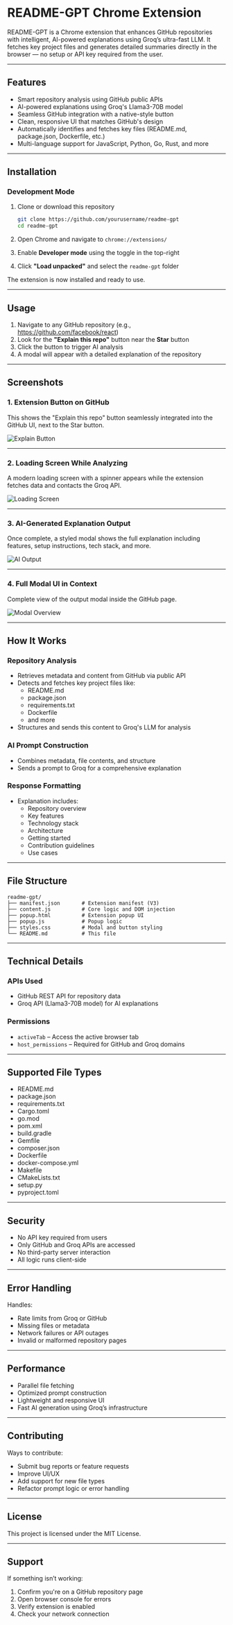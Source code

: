 # README-GPT Chrome Extension

README-GPT is a Chrome extension that enhances GitHub repositories with intelligent, AI-powered explanations using Groq’s ultra-fast LLM. It fetches key project files and generates detailed summaries directly in the browser — no setup or API key required from the user.

---

## Features

- Smart repository analysis using GitHub public APIs  
- AI-powered explanations using Groq's Llama3-70B model  
- Seamless GitHub integration with a native-style button  
- Clean, responsive UI that matches GitHub's design  
- Automatically identifies and fetches key files (README.md, package.json, Dockerfile, etc.)  
- Multi-language support for JavaScript, Python, Go, Rust, and more  

---

## Installation

### Development Mode

1. Clone or download this repository  
   ```bash
   git clone https://github.com/yourusername/readme-gpt
   cd readme-gpt
   ```

2. Open Chrome and navigate to `chrome://extensions/`  
3. Enable **Developer mode** using the toggle in the top-right  
4. Click **"Load unpacked"** and select the `readme-gpt` folder  

The extension is now installed and ready to use.

---

## Usage

1. Navigate to any GitHub repository (e.g., https://github.com/facebook/react)  
2. Look for the **"Explain this repo"** button near the **Star** button  
3. Click the button to trigger AI analysis  
4. A modal will appear with a detailed explanation of the repository

---

## Screenshots

### 1. Extension Button on GitHub

This shows the "Explain this repo" button seamlessly integrated into the GitHub UI, next to the Star button.

![Explain Button](https://github.com/user-attachments/assets/f150c173-ce75-4911-bdeb-0b2931f0875e)

---

### 2. Loading Screen While Analyzing

A modern loading screen with a spinner appears while the extension fetches data and contacts the Groq API.

![Loading Screen](https://github.com/user-attachments/assets/87cf5a71-4ec7-49b3-8140-082cf8ef35db)

---

### 3. AI-Generated Explanation Output

Once complete, a styled modal shows the full explanation including features, setup instructions, tech stack, and more.

![AI Output](https://github.com/user-attachments/assets/7bf76bc3-a969-42d0-adf3-786658424d69)

---

### 4. Full Modal UI in Context

Complete view of the output modal inside the GitHub page.

![Modal Overview](https://github.com/user-attachments/assets/ed1bdcbe-2842-4114-a887-847d40bcd284)

---

## How It Works

### Repository Analysis

- Retrieves metadata and content from GitHub via public API
- Detects and fetches key project files like:
  - README.md
  - package.json
  - requirements.txt
  - Dockerfile
  - and more
- Structures and sends this content to Groq's LLM for analysis

### AI Prompt Construction

- Combines metadata, file contents, and structure
- Sends a prompt to Groq for a comprehensive explanation

### Response Formatting

- Explanation includes:
  - Repository overview
  - Key features
  - Technology stack
  - Architecture
  - Getting started
  - Contribution guidelines
  - Use cases

---

## File Structure

```
readme-gpt/
├── manifest.json       # Extension manifest (V3)
├── content.js          # Core logic and DOM injection
├── popup.html          # Extension popup UI
├── popup.js            # Popup logic
├── styles.css          # Modal and button styling
└── README.md           # This file
```

---

## Technical Details

### APIs Used

- GitHub REST API for repository data  
- Groq API (Llama3-70B model) for AI explanations  

### Permissions

- `activeTab` – Access the active browser tab  
- `host_permissions` – Required for GitHub and Groq domains  

---

## Supported File Types

- README.md  
- package.json  
- requirements.txt  
- Cargo.toml  
- go.mod  
- pom.xml  
- build.gradle  
- Gemfile  
- composer.json  
- Dockerfile  
- docker-compose.yml  
- Makefile  
- CMakeLists.txt  
- setup.py  
- pyproject.toml  

---

## Security

- No API key required from users  
- Only GitHub and Groq APIs are accessed  
- No third-party server interaction  
- All logic runs client-side  

---

## Error Handling

Handles:

- Rate limits from Groq or GitHub  
- Missing files or metadata  
- Network failures or API outages  
- Invalid or malformed repository pages  

---

## Performance

- Parallel file fetching  
- Optimized prompt construction  
- Lightweight and responsive UI  
- Fast AI generation using Groq’s infrastructure  

---

## Contributing

Ways to contribute:

- Submit bug reports or feature requests  
- Improve UI/UX  
- Add support for new file types  
- Refactor prompt logic or error handling  

---

## License

This project is licensed under the MIT License.

---

## Support

If something isn’t working:

1. Confirm you're on a GitHub repository page  
2. Open browser console for errors  
3. Verify extension is enabled  
4. Check your network connection  
